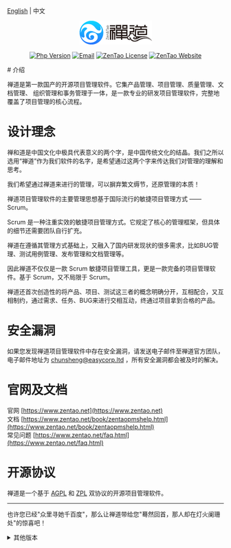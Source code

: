 [English](README.md) | 中文

<p align="center"><a href="https://www.zentao.net" target="_blank" rel="noopener noreferrer"><img src="doc/img/zentao-cn.png" alt="ZenTao Logo"></a></p>

<p align="center">
  <a href="https://www.php.net"><img src="https://img.shields.io/badge/php-%3E=5.6-brightgreen.svg?maxAge=2592000" alt="Php Version"></a>
	<a href="mailto:chunsheng@easycorp.ltd"><img src="https://img.shields.io/badge/Email-chunsheng@easycorp.ltd-ea644a" alt="Email" /></a>
  <a href="https://github.com/easysoft/zentaopms/blob/master/COPYING"><img src="https://img.shields.io/badge/License-AGPL%20+%20ZPL-blue" alt="ZenTao License"></a>
  <a href="https://www.zentao.net"><img src="https://img.shields.io/badge/Website-www.zentao.net-blue" alt="ZenTao Website"></a>
</p>
# 介绍

禅道是第一款国产的开源项目管理软件。它集产品管理、项目管理、质量管理、文档管理、 组织管理和事务管理于一体，是一款专业的研发项目管理软件，完整地覆盖了项目管理的核心流程。

# 设计理念

禅和道是中国文化中极具代表意义的两个字，是中国传统文化的结晶。我们之所以选用“禅道”作为我们软件的名字，是希望通过这两个字来传达我们对管理的理解和思考。

我们希望通过禅道来进行的管理，可以摒弃繁文缛节，还原管理的本质！

禅道项目管理软件的主要管理思想基于国际流行的敏捷项目管理方式 —— Scrum。

Scrum 是一种注重实效的敏捷项目管理方式。它规定了核心的管理框架，但具体的细节还需要团队自行扩充。

禅道在遵循其管理方式基础上，又融入了国内研发现状的很多需求，比如BUG管理、测试用例管理、发布管理和文档管理等。

因此禅道不仅仅是一款 Scrum 敏捷项目管理工具，更是一款完备的项目管理软件。基于 Scrum，又不局限于 Scrum。

禅道还首次创造性的将产品、项目、测试这三者的概念明确分开，互相配合，又互相制约，通过需求、任务、BUG来进行交相互动，终通过项目拿到合格的产品。

# 安全漏洞

如果您发现禅道项目管理软件中存在安全漏洞，请发送电子邮件至禅道官方团队，电子邮件地址为 chunsheng@easycorp.ltd ，所有安全漏洞都会被及时的解决。

# 官网及文档

官网 [https://www.zentao.net](https://www.zentao.net)  
文档 [https://www.zentao.net/book/zentaopmshelp.html](https://www.zentao.net/book/zentaopmshelp.html)  
常见问题 [https://www.zentao.net/faq.html](https://www.zentao.net/faq.html)

# 开源协议

禅道是一个基于 [AGPL](https://www.gnu.org/licenses/agpl-3.0.en.html) 和 [ZPL](http://zpl.pub/page/zplv12.html) 双协议的开源项目管理软件。

----

也许您已经"众里寻她千百度"，那么让禅道带给您"蓦然回首，那人却在灯火阑珊处"的惊喜吧！

<details>
<summary>其他版本</summary>

<br/>
 
如果开源版的功能不能满足您的需要，可以考虑禅道[企业版](https://www.zentao.net/page/enterprise.html)或[旗舰版](https://www.zentao.net/page/max.html)。

## 企业版

> 前往查看[企业版和开源版的对比](https://www.zentao.net/page/enterprise.html#diff)。

禅道企业版是在禅道开源版的基础上增加增强功能的版本，该版本也基于项目管理的流程做了横向拓展，覆盖了更多的角色。

一方面，企业版可以企业提供更完善的服务；增强功能更加适合企业的内部流程化管理。

另一方面，企业版还增加了运维管理、OA办公管理、反馈管理，以及文档的版本管理及在线预览等功能，可以更有效地支持客户在研发管理流程之外的相关工作，为企业项目管理流程提供更全面的支撑。

## 旗舰版

> 前往查看[旗舰版功能对比](https://www.zentao.net/page/max.html#diff)。

旗舰版作为禅道最高的版本系列，可以完整覆盖项目管理的各个过程，帮助企业建立研发管理体系，提高企业管理流程的稳健性和项目管理成熟度，大大增加项目成功的概率。

旗舰版增强了流程控制、过程定义、项目度量、问题管理、风险管控、质量保证、项目报告等方面的功能，同时可以支持CMMI标准的落地实施，帮助企业通过CMMI评估，提升研发管理能力。

</details>
